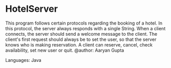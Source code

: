 # HotelServer
This program follows certain protocols regarding the booking of a hotel. In this protocol, the server always responds with a single String. When a client connects, the server should send a welcome message to the client. The client's first request should always be to set the user, so that the server knows who is making reservation. A client can reserve, cancel, check availability, set new user or quit.
@author: Aaryan Gupta

Languages: Java
